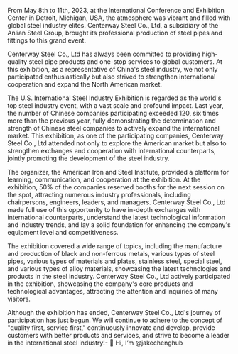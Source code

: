 From May 8th to 11th, 2023, at the International Conference and Exhibition Center in Detroit, Michigan, USA, the atmosphere was vibrant and filled with global steel industry elites. Centerway Steel Co., Ltd, a subsidiary of the Anlian Steel Group, brought its professional production of steel pipes and fittings to this grand event.

Centerway Steel Co., Ltd has always been committed to providing high-quality steel pipe products and one-stop services to global customers. At this exhibition, as a representative of China's steel industry, we not only participated enthusiastically but also strived to strengthen international cooperation and expand the North American market.

The U.S. International Steel Industry Exhibition is regarded as the world's top steel industry event, with a vast scale and profound impact. Last year, the number of Chinese companies participating exceeded 120, six times more than the previous year, fully demonstrating the determination and strength of Chinese steel companies to actively expand the international market. This exhibition, as one of the participating companies, Centerway Steel Co., Ltd attended not only to explore the American market but also to strengthen exchanges and cooperation with international counterparts, jointly promoting the development of the steel industry.

The organizer, the American Iron and Steel Institute, provided a platform for learning, communication, and cooperation at the exhibition. At the exhibition, 50% of the companies reserved booths for the next session on the spot, attracting numerous industry professionals, including chairpersons, engineers, leaders, and managers. Centerway Steel Co., Ltd made full use of this opportunity to have in-depth exchanges with international counterparts, understand the latest technological information and industry trends, and lay a solid foundation for enhancing the company's equipment level and competitiveness.

The exhibition covered a wide range of topics, including the manufacture and production of black and non-ferrous metals, various types of steel pipes, various types of materials and plates, stainless steel, special steel, and various types of alloy materials, showcasing the latest technologies and products in the steel industry. Centerway Steel Co., Ltd actively participated in the exhibition, showcasing the company's core products and technological advantages, attracting the attention and inquiries of many visitors.

Although the exhibition has ended, Centerway Steel Co., Ltd's journey of participation has just begun. We will continue to adhere to the concept of "quality first, service first," continuously innovate and develop, provide customers with better products and services, and strive to become a leader in the international steel industry!- 👋 Hi, I’m @jakechenghub
